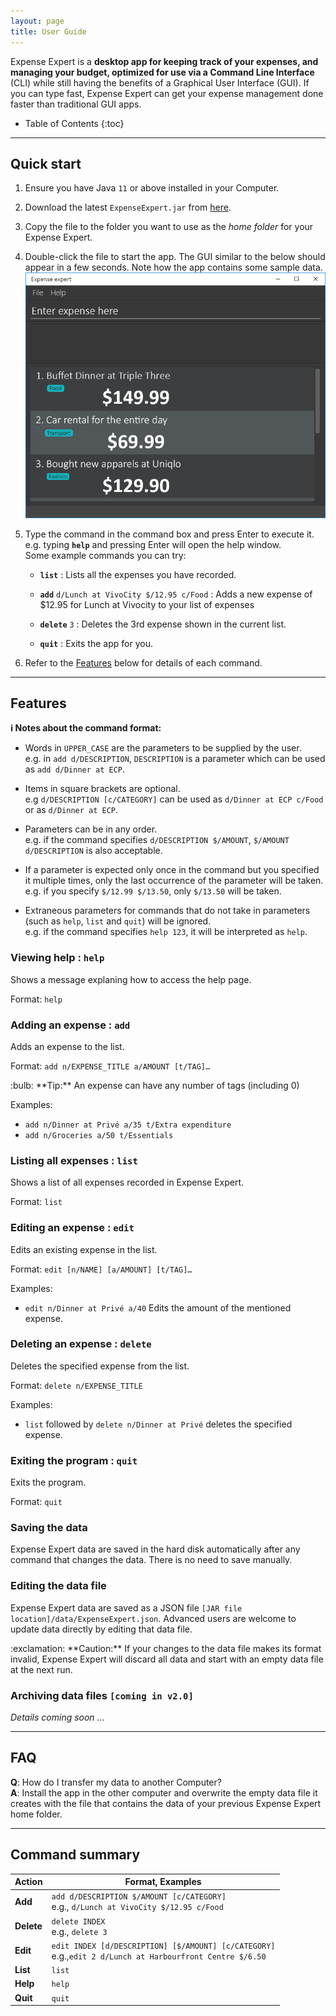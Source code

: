 ```yaml
---
layout: page
title: User Guide
---
```


Expense Expert is a **desktop app for keeping track of your expenses, and managing your budget, optimized for use via a Command Line Interface** (CLI) while still having the benefits of a Graphical User Interface (GUI). If you can type fast, Expense Expert can get your expense management done faster than traditional GUI apps.

- Table of Contents
  {:toc}

---

## Quick start

1. Ensure you have Java `11` or above installed in your Computer.

1. Download the latest `ExpenseExpert.jar` from [here](https://github.com/AY2122S2-CS2103T-W09-3/tp/releases).

1. Copy the file to the folder you want to use as the _home folder_ for your Expense Expert.

1. Double-click the file to start the app. The GUI similar to the below should appear in a few seconds. Note how the app contains some sample data.<br>
   ![Ui](images/Ui.png)

1. Type the command in the command box and press Enter to execute it. e.g. typing **`help`** and pressing Enter will open the help window.<br>
   Some example commands you can try:

   - **`list`** : Lists all the expenses you have recorded.

   - **`add`** `d/Lunch at VivoCity $/12.95 c/Food` : Adds a new expense of $12.95 for Lunch at Vivocity to your list of expenses

   - **`delete`** `3` : Deletes the 3rd expense shown in the current list.

   - **`quit`** : Exits the app for you.

1. Refer to the [Features](#features) below for details of each command.

---

## Features

<div markdown="block" class="alert alert-info">

**:information_source: Notes about the command format:**<br>

- Words in `UPPER_CASE` are the parameters to be supplied by the user.<br>
  e.g. in `add d/DESCRIPTION`, `DESCRIPTION` is a parameter which can be used as `add d/Dinner at ECP`.

- Items in square brackets are optional.<br>
  e.g `d/DESCRIPTION [c/CATEGORY]` can be used as `d/Dinner at ECP c/Food` or as `d/Dinner at ECP`.

- Parameters can be in any order.<br>
  e.g. if the command specifies `d/DESCRIPTION $/AMOUNT`, `$/AMOUNT d/DESCRIPTION` is also acceptable.

- If a parameter is expected only once in the command but you specified it multiple times, only the last occurrence of the parameter will be taken.<br>
  e.g. if you specify `$/12.99 $/13.50`, only `$/13.50` will be taken.

- Extraneous parameters for commands that do not take in parameters (such as `help`, `list` and `quit`) will be ignored.<br>
  e.g. if the command specifies `help 123`, it will be interpreted as `help`.

</div>

### Viewing help : `help`

Shows a message explaning how to access the help page.

Format: `help`

### Adding an expense : `add`

Adds an expense to the list.

Format: `add n/EXPENSE_TITLE a/AMOUNT [t/TAG]…​`

<div markdown="span" class="alert alert-primary">:bulb: **Tip:**
An expense can have any number of tags (including 0)
</div>

Examples:

- `add n/Dinner at Privé a/35 t/Extra expenditure`
- `add n/Groceries a/50 t/Essentials`

### Listing all expenses : `list`

Shows a list of all expenses recorded in Expense Expert.

Format: `list`

### Editing an expense : `edit`

Edits an existing expense in the list.

Format: `edit [n/NAME] [a/AMOUNT] [t/TAG]…​`

Examples:

- `edit n/Dinner at Privé a/40` Edits the amount of the mentioned expense.

### Deleting an expense : `delete`

Deletes the specified expense from the list.

Format: `delete n/EXPENSE_TITLE`

Examples:

- `list` followed by `delete n/Dinner at Privé` deletes the specified expense.

### Exiting the program : `quit`

Exits the program.

Format: `quit`

### Saving the data

Expense Expert data are saved in the hard disk automatically after any command that changes the data. There is no need to save manually.

### Editing the data file

Expense Expert data are saved as a JSON file `[JAR file location]/data/ExpenseExpert.json`. Advanced users are welcome to update data directly by editing that data file.

<div markdown="span" class="alert alert-warning">:exclamation: **Caution:**
If your changes to the data file makes its format invalid, Expense Expert will discard all data and start with an empty data file at the next run.
</div>

### Archiving data files `[coming in v2.0]`

_Details coming soon ..._

---

## FAQ

**Q**: How do I transfer my data to another Computer?<br>
**A**: Install the app in the other computer and overwrite the empty data file it creates with the file that contains the data of your previous Expense Expert home folder.

---

## Command summary

| Action     | Format, Examples                                                                                             |
| ---------- | ------------------------------------------------------------------------------------------------------------ |
| **Add**    | `add d/DESCRIPTION $/AMOUNT [c/CATEGORY]` <br> e.g., `d/Lunch at VivoCity $/12.95 c/Food`                    |
| **Delete** | `delete INDEX`<br> e.g., `delete 3`                                                                          |
| **Edit**   | `edit INDEX [d/DESCRIPTION] [$/AMOUNT] [c/CATEGORY]`<br> e.g.,`edit 2 d/Lunch at Harbourfront Centre $/6.50` |
| **List**   | `list`                                                                                                       |
| **Help**   | `help`                                                                                                       |
| **Quit**   | `quit`                                                                                                       |
